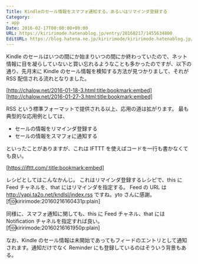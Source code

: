 ```yaml
---
Title: Kindleのセール情報をスマフォ通知する、あるいはリマインダ登録する
Category:
- app
Date: 2016-02-17T00:00:00+09:00
URL: https://kiririmode.hatenablog.jp/entry/20160217/1455634800
EditURL: https://blog.hatena.ne.jp/kiririmode/kiririmode.hatenablog.jp/atom/entry/10328537792363564672
---
```


Kindle のセールはいつの間にか始まりいつの間にか終わっていたので、ネット情報に目を凝らしていないと買い忘れるようなことも多かったのですが、以下の通り、先月末に Kindle のセール情報を検知する方法が見つかりまして、それが RSS 配信される流れとなりました。

[http://chalow.net/2016-01-18-3.html:title:bookmark:embed]
[http://chalow.net/2016-01-27-3.html:title:bookmark:embed]

RSS という標準フォーマットで提供される以上、応用の道は拡がります。
最も典型的な応用例としては、

- セールの情報をリマインダ登録する
- セールの情報をスマフォに通知する

といったことがありますが、これは IFTTT を使えばコードを一行も書かなくても良い。

[https://ifttt.com/:title:bookmark:embed]

レシピとしてはこんなかんじ。
これはリマインダ登録するレシピで、this に Feed チャネルを、that にはリマインダを指定する。
Feed の URL は http://yapi.ta2o.net/kndlsl/index.rss ですね。yto さんに感謝。
[f:id:kiririmode:20160216160431p:plain]

同様に、スマフォ通知に関しても、this に Feed チャネル、that には Notification チャネルを指定すれば良い。
[f:id:kiririmode:20160216161950p:plain]

なお、Kindle のセール情報は未開始であってもフィードのエントリとして通知されます。通知だけでなく Reminder にも登録しているのはそういう背景もある。
